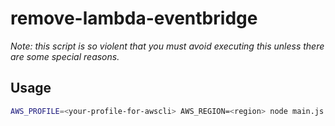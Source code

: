 # remove-lambda-eventbridge

*Note: this script is so violent that you must avoid executing this unless there are some special reasons.*

## Usage

```sh
AWS_PROFILE=<your-profile-for-awscli> AWS_REGION=<region> node main.js
```
